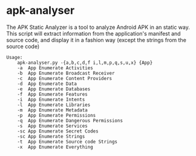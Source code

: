 # apk-analyser
The APK Static Analyzer is a tool to analyze Android APK in an static way. This script will extract information from the application's manifest and source code, and display it in a fashion way (except the strings from the source code)

	Usage:
		apk-analyser.py -{a,b,c,d,f i,l,m,p,q,s,u,x} {App}
		-a	App Enumerate Activities
		-b	App Enumerate Broadcast Receiver
		-c	App Enumerate Content Providers
		-d	App Enumerate Data
		-e	App Enumerate Databases
		-f	App Enumerate Features
		-i	App Enumerate Intents
		-l	App Enumerate Libraries
		-m	App Enumerate Metadata
		-p	App Enumerate Permissions
		-q	App Enumerate Dangerous Permissions
		-s	App Enumerate Services
		-sc	App Enumerate Secret Codes
		-sc	App Enumerate Strings
		-t	App Enumerate Source code Strings
		-x	App Enumerate Everything
